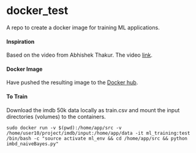 # docker_test
A repo to create a docker image for training ML applications.<br>

#### Inspiration
Based on the video from Abhishek Thakur.
The video [link]( https://www.youtube.com/watch?v=0qG_0CPQhpg&t=1947s).

#### Docker Image
Have pushed the resulting image to the [Docker hub](https://hub.docker.com/r/nagarajanp/ml_training).

#### To Train
Download the imdb 50k data locally as train.csv and mount the input directories (volumes) to the containers.
```
sudo docker run -v $(pwd):/home/app/src -v /home/user10/project/imdb/input:/home/app/data -it ml_training:test /bin/bash -c "source activate ml_env && cd /home/app/src && python imbd_naiveBayes.py"
```
